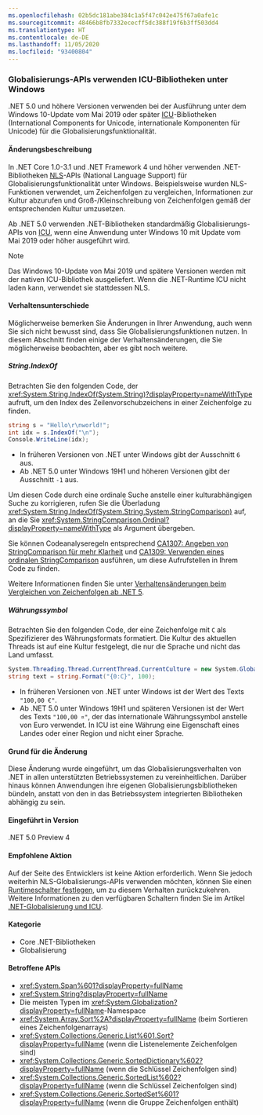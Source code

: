 ```yaml
---
ms.openlocfilehash: 02b5dc181abe384c1a5f47c042e475f67a0afe1c
ms.sourcegitcommit: 48466b8fb7332ececff5dc388f19f6b3ff503dd4
ms.translationtype: HT
ms.contentlocale: de-DE
ms.lasthandoff: 11/05/2020
ms.locfileid: "93400804"
---
```

### <a name="globalization-apis-use-icu-libraries-on-windows"></a>Globalisierungs-APIs verwenden ICU-Bibliotheken unter Windows

.NET 5.0 und höhere Versionen verwenden bei der Ausführung unter dem Windows 10-Update vom Mai 2019 oder später [ICU](http://site.icu-project.org/home)-Bibliotheken (International Components for Unicode, internationale Komponenten für Unicode) für die Globalisierungsfunktionalität.

#### <a name="change-description"></a>Änderungsbeschreibung

In .NET Core 1.0-3.1 und .NET Framework 4 und höher verwenden .NET-Bibliotheken [NLS](/windows/win32/intl/national-language-support)-APIs (National Language Support) für Globalisierungsfunktionalität unter Windows. Beispielsweise wurden NLS-Funktionen verwendet, um Zeichenfolgen zu vergleichen, Informationen zur Kultur abzurufen und Groß-/Kleinschreibung von Zeichenfolgen gemäß der entsprechenden Kultur umzusetzen.

Ab .NET 5.0 verwenden .NET-Bibliotheken standardmäßig Globalisierungs-APIs von [ICU](http://site.icu-project.org/home), wenn eine Anwendung unter Windows 10 mit Update vom Mai 2019 oder höher ausgeführt wird.

> [!NOTE]
> Das Windows 10-Update von Mai 2019 und spätere Versionen werden mit der nativen ICU-Bibliothek ausgeliefert. Wenn die .NET-Runtime ICU nicht laden kann, verwendet sie stattdessen NLS.

#### <a name="behavioral-differences"></a>Verhaltensunterschiede

Möglicherweise bemerken Sie Änderungen in Ihrer Anwendung, auch wenn Sie sich nicht bewusst sind, dass Sie Globalisierungsfunktionen nutzen. In diesem Abschnitt finden einige der Verhaltensänderungen, die Sie möglicherweise beobachten, aber es gibt noch weitere.

##### <a name="stringindexof"></a>String.IndexOf

Betrachten Sie den folgenden Code, der <xref:System.String.IndexOf(System.String)?displayProperty=nameWithType> aufruft, um den Index des Zeilenvorschubzeichens in einer Zeichenfolge zu finden.

```csharp
string s = "Hello\r\nworld!";
int idx = s.IndexOf("\n");
Console.WriteLine(idx);
```

- In früheren Versionen von .NET unter Windows gibt der Ausschnitt `6` aus.
- Ab .NET 5.0 unter Windows 19H1 und höheren Versionen gibt der Ausschnitt `-1` aus.

Um diesen Code durch eine ordinale Suche anstelle einer kulturabhängigen Suche zu korrigieren, rufen Sie die Überladung <xref:System.String.IndexOf(System.String,System.StringComparison)> auf, an die Sie <xref:System.StringComparison.Ordinal?displayProperty=nameWithType> als Argument übergeben.

Sie können Codeanalyseregeln entsprechend [CA1307: Angeben von StringComparison für mehr Klarheit](../../../../docs/fundamentals/code-analysis/quality-rules/ca1307.md) und [CA1309: Verwenden eines ordinalen StringComparison](../../../../docs/fundamentals/code-analysis/quality-rules/ca1309.md) ausführen, um diese Aufrufstellen in Ihrem Code zu finden.

Weitere Informationen finden Sie unter [Verhaltensänderungen beim Vergleichen von Zeichenfolgen ab .NET 5](../../../../docs/standard/base-types/string-comparison-net-5-plus.md).

##### <a name="currency-symbol"></a>Währungssymbol

Betrachten Sie den folgenden Code, der eine Zeichenfolge mit `C` als Spezifizierer des Währungsformats formatiert. Die Kultur des aktuellen Threads ist auf eine Kultur festgelegt, die nur die Sprache und nicht das Land umfasst.

```csharp
System.Threading.Thread.CurrentThread.CurrentCulture = new System.Globalization.CultureInfo("de");
string text = string.Format("{0:C}", 100);
```

- In früheren Versionen von .NET unter Windows ist der Wert des Texts `"100,00 €"`.
- Ab .NET 5.0 unter Windows 19H1 und späteren Versionen ist der Wert des Texts `"100,00 ¤"`, der das internationale Währungssymbol anstelle von Euro verwendet. In ICU ist eine Währung eine Eigenschaft eines Landes oder einer Region und nicht einer Sprache.

#### <a name="reason-for-change"></a>Grund für die Änderung

Diese Änderung wurde eingeführt, um das Globalisierungsverhalten von .NET in allen unterstützten Betriebssystemen zu vereinheitlichen. Darüber hinaus können Anwendungen ihre eigenen Globalisierungsbibliotheken bündeln, anstatt von den in das Betriebssystem integrierten Bibliotheken abhängig zu sein.

#### <a name="version-introduced"></a>Eingeführt in Version

.NET 5.0 Preview 4

#### <a name="recommended-action"></a>Empfohlene Aktion

Auf der Seite des Entwicklers ist keine Aktion erforderlich. Wenn Sie jedoch weiterhin NLS-Globalisierungs-APIs verwenden möchten, können Sie einen [Runtimeschalter festlegen](../../../../docs/core/run-time-config/globalization.md#nls), um zu diesem Verhalten zurückzukehren. Weitere Informationen zu den verfügbaren Schaltern finden Sie im Artikel [.NET-Globalisierung und ICU](../../../../docs/standard/globalization-localization/globalization-icu.md).

#### <a name="category"></a>Kategorie

- Core .NET-Bibliotheken
- Globalisierung

#### <a name="affected-apis"></a>Betroffene APIs

- <xref:System.Span%601?displayProperty=fullName>
- <xref:System.String?displayProperty=fullName>
- Die meisten Typen im <xref:System.Globalization?displayProperty=fullName>-Namespace
- <xref:System.Array.Sort%2A?displayProperty=fullName> (beim Sortieren eines Zeichenfolgenarrays)
- <xref:System.Collections.Generic.List%601.Sort?displayProperty=fullName> (wenn die Listenelemente Zeichenfolgen sind)
- <xref:System.Collections.Generic.SortedDictionary%602?displayProperty=fullName> (wenn die Schlüssel Zeichenfolgen sind)
- <xref:System.Collections.Generic.SortedList%602?displayProperty=fullName> (wenn die Schlüssel Zeichenfolgen sind)
- <xref:System.Collections.Generic.SortedSet%601?displayProperty=fullName> (wenn die Gruppe Zeichenfolgen enthält)

<!--

#### Affected APIs

- ``T:System.Span`1``
- `T:System.String`
- `N:System.Globalization`
- `Overload:System.Array.Sort`
- ``M:System.Collections.Generic.List`1.Sort``
- ``T:System.Collections.Generic.SortedDictionary`2``
- ``T:System.Collections.Generic.SortedList`2``
- ``T:System.Collections.Generic.SortedSet`1``

-->
